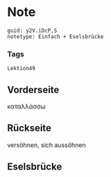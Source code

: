 # Note
```
guid: y2V.iDcP,S
notetype: Einfach + Eselsbrücke
```

### Tags
```
Lektion49
```

## Vorderseite
καταλλάσσω

## Rückseite
versöhnen, sich aussöhnen

## Eselsbrücke

